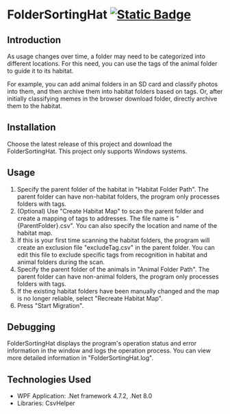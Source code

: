 # FolderSortingHat [![Static Badge](https://img.shields.io/badge/lang-zh--tw-green)](https://github.com/Max46656/FolderTagFauna/blob/main/FolderSortingHat/README.zh-Hant.md)


## Introduction

As usage changes over time, a folder may need to be categorized into different locations.
For this need, you can use the tags of the animal folder to guide it to its habitat.

For example, you can add animal folders in an SD card and classify photos into them, and then archive them into habitat folders based on tags.
Or, after initially classifying memes in the browser download folder, directly archive them to the habitat.

## Installation

Choose the latest release of this project and download the FolderSortingHat.
This project only supports Windows systems.

## Usage

1. Specify the parent folder of the habitat in "Habitat Folder Path". The parent folder can have non-habitat folders, the program only processes folders with tags.
2. (Optional) Use "Create Habitat Map" to scan the parent folder and create a mapping of tags to addresses.
   The file name is "{ParentFolder}.csv".
You can also specify the location and name of the habitat map.
3. If this is your first time scanning the habitat folders,
the program will create an exclusion file "excludeTag.csv" in the parent folder.
You can edit this file to exclude specific tags from recognition in habitat and animal folders during the scan.
4. Specify the parent folder of the animals in "Animal Folder Path".
The parent folder can have non-animal folders, the program only processes folders with tags.
5. If the existing habitat folders have been manually changed and the map is no longer reliable,
select "Recreate Habitat Map".
6. Press "Start Migration".

## Debugging

FolderSortingHat displays the program's operation status and error information in the window and logs the operation process.
You can view more detailed information in "FolderSortingHat.log".

## Technologies Used

- WPF Application: .Net framework 4.7.2, .Net 8.0
- Libraries: CsvHelper
